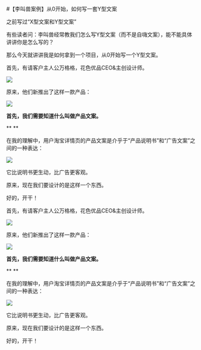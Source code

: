 #【李叫兽案例】从0开始，如何写一套Y型文案

之前写过“X型文案和Y型文案”

有些读者问：李叫兽经常教我们怎么写Y型文案（而不是自嗨文案），能不能具体讲讲你是怎么写的？

那么今天就讲讲我是如何拿到一个项目，从0开始写一个Y型文案。

首先，有请客户主人公万格格，花色优品CEO&主创设计师。

![](http://mmbiz.qpic.cn/mmbiz/As7mscS0UOAOgBWibOR2xyrbAYC16qicPoupibQHrYKicGlk2UvwVwDMU1LxrJxIUYV5XxjoGTsCQKzzZA077Wws6g/640?wx_fmt=png&tp=webp&wxfrom=5&wx_lazy=1)

原来，他们新推出了这样一款产品：

![](http://mmbiz.qpic.cn/mmbiz/As7mscS0UOAOgBWibOR2xyrbAYC16qicPo8T9biaexsVv4g5C85BB7eCQ7LSpJHbxGsLMDXV6FH5gqsC2Xjpo4x5w/640?wx_fmt=png&tp=webp&wxfrom=5&wx_lazy=1)

**首先，我们需要知道什么叫做产品文案。**

**
**

在我的理解中，用户淘宝详情页的产品文案是介乎于“产品说明书”和“广告文案”之间的一种表达：

![](http://mmbiz.qpic.cn/mmbiz/As7mscS0UOAOgBWibOR2xyrbAYC16qicPoSRCjQiaD48geialph9hLjAyP4TAnlliceaXiaiaol2ffvfV0Y7cuv9KsLag/640?wx_fmt=png&tp=webp&wxfrom=5&wx_lazy=1)

它比说明书更生动，比广告更客观。

原来，现在我们要设计的是这样一个东西。

好的，开干！

首先，有请客户主人公万格格，花色优品CEO&主创设计师。

![](http://mmbiz.qpic.cn/mmbiz/As7mscS0UOAOgBWibOR2xyrbAYC16qicPoupibQHrYKicGlk2UvwVwDMU1LxrJxIUYV5XxjoGTsCQKzzZA077Wws6g/640?wx_fmt=png&tp=webp&wxfrom=5&wx_lazy=1)

原来，他们新推出了这样一款产品：

![](http://mmbiz.qpic.cn/mmbiz/As7mscS0UOAOgBWibOR2xyrbAYC16qicPo8T9biaexsVv4g5C85BB7eCQ7LSpJHbxGsLMDXV6FH5gqsC2Xjpo4x5w/640?wx_fmt=png&tp=webp&wxfrom=5&wx_lazy=1)

**首先，我们需要知道什么叫做产品文案。**

**
**

在我的理解中，用户淘宝详情页的产品文案是介乎于“产品说明书”和“广告文案”之间的一种表达：

![](http://mmbiz.qpic.cn/mmbiz/As7mscS0UOAOgBWibOR2xyrbAYC16qicPoSRCjQiaD48geialph9hLjAyP4TAnlliceaXiaiaol2ffvfV0Y7cuv9KsLag/640?wx_fmt=png&tp=webp&wxfrom=5&wx_lazy=1)

它比说明书更生动，比广告更客观。

原来，现在我们要设计的是这样一个东西。

好的，开干！

